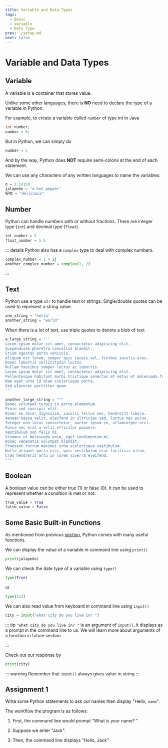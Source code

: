 ```yaml
---
title: Variable and Data Types
tags:
  - Basic
  - Variable
  - Data Type
prev: ./setup.md
next: false
---
```


# Variable and Data Types

<TagLinks />

## Variable

A variable is a container that stores value.

Unlike some other languages, there is **NO** need to declare the type of a variable in Python.

For example, to create a variable called `number` of type int in Java

```java
int number;
number = 5;
```

But in Python, we can simply do

```py
number = 5
```

And by the way, Python does **NOT** require semi-colons at the end of each statement.

We can use any characters of any written languages to name the variables.

```py
π = 3.14159
jalapeño = "a hot pepper"
好吃 = "delicious"
```

## Number

Python can handle numbers with or without fractions. There are integer type (`int`) and decimal type (`float`).

```py
int_number = 5
float_number = 5.5
```

::: details
Python also has a `complex` type to deal with complex numbers.

```py
complex_number = 1 + 2j
another_complex_number = complex(1, 2)
```

:::

## Text

Python use a type `str` to handle text or strings. Single/double quotes can be used to represent a string value.

```py
one_string = 'hello'
another_string = "world"
```

When there is a lot of text, use triple quotes to denote a blob of text

```py
a_large_string = '''
Lorem ipsum dolor sit amet, consectetur adipiscing elit.
Suspendisse pharetra convallis blandit.
Etiam egestas porta vehicula.
Aliquam est lorem, semper quis turpis vel, finibus iaculis eros.
Donec lobortis sollicitudin luctus.
Nullam faucibus semper lectus ac lobortis.
Lorem ipsum dolor sit amet, consectetur adipiscing elit.
Pellentesque habitant morbi tristique senectus et netus et malesuada fames ac turpis egestas.
Nam eget urna id diam scelerisque porta.
Sed placerat porttitor quam.
'''

another_large_string = """
Donec volutpat turpis in porta elementum.
Proin sed suscipit elit.
Donec eu dolor dignissim, iaculis tellus nec, hendrerit libero.
Aenean massa velit, eleifend in ultricies sed, luctus nec purus.
Integer non lacus consectetur, auctor ipsum in, ullamcorper orci.
Fusce nec erat a velit efficitur posuere.
Vestibulum non felis mi.
Vivamus ut malesuada enim, eget condimentum mi.
Donec venenatis volutpat blandit.
Praesent rutrum maximus urna scelerisque vestibulum.
Nulla aliquet porta nisi, quis vestibulum erat facilisis vitae.
Cras hendrerit arcu in lorem viverra eleifend.
"""
```

## Boolean

A boolean value can be either true (1) or false (0).
It can be used to represent whether a condition is met or not.

```py
true_value = True
false_value = False
```

## Some Basic Built-in Functions

As mentioned from previous [section](./introduction.md#About), Python comes with many useful functions.

We can display the value of a variable in command line using `print()`

```py
print(jalapeño)
```

We can check the date type of a variable using `type()`

```py
type(True)
```

or

```py
type(123)
```

We can also read value from keyboard in command line using `input()`

```py
city = input("what city do you live in? ")
```

::: tip
`"what city do you live in? "` is an argument of `input()`, it displays as a prompt in the command line to us.
We will learn more about arguments of a function in future section.

:::

Check out our response by

```py
print(city)
```

::: warning
Remember that `input()` always gives value in string
:::

## Assignment 1

Write some Python statements to ask our names then display "Hello, `name`".

The workflow the program is as follows:

1. First, the command line would prompt "What is your name? "

2. Suppose we enter "Jack".

3. Then, the command line displays "Hello, Jack"
